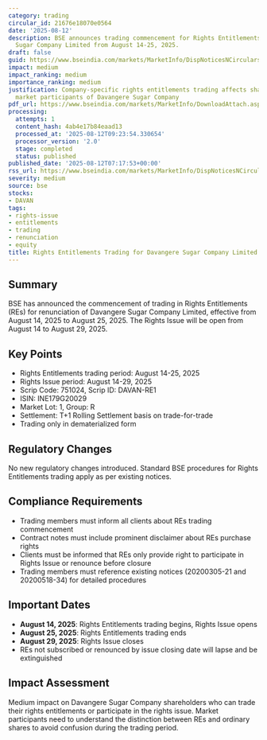 ```yaml
---
category: trading
circular_id: 21676e18070e0564
date: '2025-08-12'
description: BSE announces trading commencement for Rights Entitlements (REs) of Davangere
  Sugar Company Limited from August 14-25, 2025.
draft: false
guid: https://www.bseindia.com/markets/MarketInfo/DispNoticesNCirculars.aspx?Noticeid={A88457E3-BBE5-4F01-82E9-3B9CB64E90BF}&noticeno=20250812-3&dt=08/12/2025&icount=3&totcount=4&flag=0
impact: medium
impact_ranking: medium
importance_ranking: medium
justification: Company-specific rights entitlements trading affects shareholders and
  market participants of Davangere Sugar Company
pdf_url: https://www.bseindia.com/markets/MarketInfo/DownloadAttach.aspx?id=20250812-3&attachedId=
processing:
  attempts: 1
  content_hash: 4ab4e17b84eaad13
  processed_at: '2025-08-12T09:23:54.330654'
  processor_version: '2.0'
  stage: completed
  status: published
published_date: '2025-08-12T07:17:53+00:00'
rss_url: https://www.bseindia.com/markets/MarketInfo/DispNoticesNCirculars.aspx?Noticeid={A88457E3-BBE5-4F01-82E9-3B9CB64E90BF}&noticeno=20250812-3&dt=08/12/2025&icount=3&totcount=4&flag=0
severity: medium
source: bse
stocks:
- DAVAN
tags:
- rights-issue
- entitlements
- trading
- renunciation
- equity
title: Rights Entitlements Trading for Davangere Sugar Company Limited
---
```


## Summary

BSE has announced the commencement of trading in Rights Entitlements (REs) for renunciation of Davangere Sugar Company Limited, effective from August 14, 2025 to August 25, 2025. The Rights Issue will be open from August 14 to August 29, 2025.

## Key Points

- Rights Entitlements trading period: August 14-25, 2025
- Rights Issue period: August 14-29, 2025
- Scrip Code: 751024, Scrip ID: DAVAN-RE1
- ISIN: INE179G20029
- Market Lot: 1, Group: R
- Settlement: T+1 Rolling Settlement basis on trade-for-trade
- Trading only in dematerialized form

## Regulatory Changes

No new regulatory changes introduced. Standard BSE procedures for Rights Entitlements trading apply as per existing notices.

## Compliance Requirements

- Trading members must inform all clients about REs trading commencement
- Contract notes must include prominent disclaimer about REs purchase rights
- Clients must be informed that REs only provide right to participate in Rights Issue or renounce before closure
- Trading members must reference existing notices (20200305-21 and 20200518-34) for detailed procedures

## Important Dates

- **August 14, 2025**: Rights Entitlements trading begins, Rights Issue opens
- **August 25, 2025**: Rights Entitlements trading ends
- **August 29, 2025**: Rights Issue closes
- REs not subscribed or renounced by issue closing date will lapse and be extinguished

## Impact Assessment

Medium impact on Davangere Sugar Company shareholders who can trade their rights entitlements or participate in the rights issue. Market participants need to understand the distinction between REs and ordinary shares to avoid confusion during the trading period.